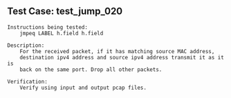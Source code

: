 
Test Case: test_jump_020
------------------------

    Instructions being tested:
        jmpeq LABEL h.field h.field

    Description:
        For the received packet, if it has matching source MAC address,
        destination ipv4 address and source ipv4 address transmit it as it is
        back on the same port. Drop all other packets.

    Verification:
        Verify using input and output pcap files.

